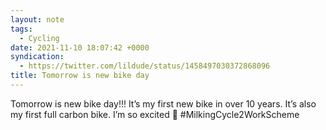 ```yaml
---
layout: note
tags:
  - Cycling
date: 2021-11-10 18:07:42 +0000
syndication:
  - https://twitter.com/lildude/status/1458497030372868096
title: Tomorrow is new bike day
---
```


Tomorrow is new bike day!!! It’s my first new bike in over 10 years. It’s also my first full carbon bike. I’m so excited 🤗 #MilkingCycle2WorkScheme
